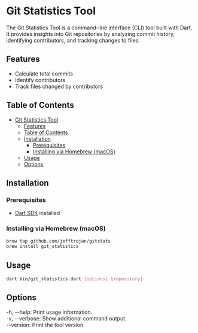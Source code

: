# Git Statistics Tool

The Git Statistics Tool is a command-line interface (CLI) tool built with Dart. It provides insights into Git repositories by analyzing commit history, identifying contributors, and tracking changes to files.

## Features

- Calculate total commits
- Identify contributors
- Track files changed by contributors

## Table of Contents

- [Git Statistics Tool](#git-statistics-tool)
  - [Features](#features)
  - [Table of Contents](#table-of-contents)
  - [Installation](#installation)
    - [Prerequisites](#prerequisites)
    - [Installing via Homebrew (macOS)](#installing-via-homebrew-macos)
  - [Usage](#usage)
  - [Options](#options)

## Installation

### Prerequisites

- [Dart SDK](https://dart.dev/get-dart) installed

### Installing via Homebrew (macOS)

```bash
brew tap github.com/jefftrojan/gitstats
brew install git_statistics
```
## Usage
```sh
dart bin/git_statistics.dart [options] [repository]
```


## Options

 -h, --help: Print usage information. <br>
 -v, --verbose: Show additional command output. <br>
--version: Print the tool version. <br>